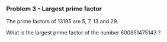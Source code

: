 ### Problem 3 - Largest prime factor

The prime factors of 13195 are 5, 7, 13 and 29.

What is the largest prime factor of the number 600851475143 ?
